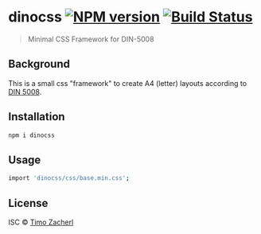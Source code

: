 # dinocss [![NPM version](https://badge.fury.io/js/dinocss.svg)](https://npmjs.org/package/dinocss) [![Build Status](https://travis-ci.org/Timo%20Zacherl/dinocss.svg?branch=master)](https://travis-ci.org/Timo%20Zacherl/dinocss)

> Minimal CSS Framework for DIN-5008

## Background

This is a small css "framework" to create A4 (letter) layouts according to [DIN 5008](https://de.wikipedia.org/wiki/DIN_5008).

## Installation

```sh
npm i dinocss
```

## Usage

```sh
import 'dinocss/css/base.min.css';
```

## License

ISC © [Timo Zacherl](https://timozacherl.com)
